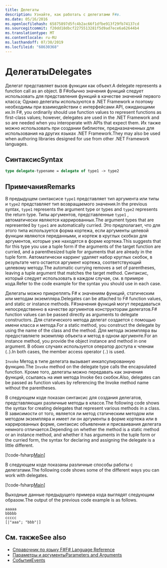 ```yaml
---
title: Делегаты
description: Узнайте, как работать с делегатами F#в.
ms.date: 05/16/2016
ms.openlocfilehash: 65875897d5fc4b2ac66f1dfbe913f29fb74137cd
ms.sourcegitcommit: f20dd18dbcf2275513281f5d9ad7ece6a62644b4
ms.translationtype: MT
ms.contentlocale: ru-RU
ms.lasthandoff: 07/30/2019
ms.locfileid: "68630368"
---
```

# <a name="delegates"></a><span data-ttu-id="7f92a-103">Делегаты</span><span class="sxs-lookup"><span data-stu-id="7f92a-103">Delegates</span></span>

<span data-ttu-id="7f92a-104">Делегат представляет вызов функции как объект.</span><span class="sxs-lookup"><span data-stu-id="7f92a-104">A delegate represents a function call as an object.</span></span> <span data-ttu-id="7f92a-105">В F#обычно значения функций следует использовать для представления функций в качестве значений первого класса; Однако делегаты используются в .NET Framework и поэтому необходимы при взаимодействии с интерфейсами API, ожидающими их.</span><span class="sxs-lookup"><span data-stu-id="7f92a-105">In F#, you ordinarily should use function values to represent functions as first-class values; however, delegates are used in the .NET Framework and so are needed when you interoperate with APIs that expect them.</span></span> <span data-ttu-id="7f92a-106">Их также можно использовать при создании библиотек, предназначенных для использования на других языках .NET Framework.</span><span class="sxs-lookup"><span data-stu-id="7f92a-106">They may also be used when authoring libraries designed for use from other .NET Framework languages.</span></span>

## <a name="syntax"></a><span data-ttu-id="7f92a-107">Синтаксис</span><span class="sxs-lookup"><span data-stu-id="7f92a-107">Syntax</span></span>

```fsharp
type delegate-typename = delegate of type1 -> type2
```

## <a name="remarks"></a><span data-ttu-id="7f92a-108">Примечания</span><span class="sxs-lookup"><span data-stu-id="7f92a-108">Remarks</span></span>

<span data-ttu-id="7f92a-109">В предыдущем синтаксисе `type1` представляет тип аргумента или типы и `type2` представляет тип возвращаемого значения.</span><span class="sxs-lookup"><span data-stu-id="7f92a-109">In the previous syntax, `type1` represents the argument type or types and `type2` represents the return type.</span></span> <span data-ttu-id="7f92a-110">Типы аргументов, представленные `type1` , автоматически являются каррированных.</span><span class="sxs-lookup"><span data-stu-id="7f92a-110">The argument types that are represented by `type1` are automatically curried.</span></span> <span data-ttu-id="7f92a-111">Это предполагает, что для этого типа используется форма кортежа, если аргументы целевой функции являются переданными, и кортеж в круглых скобках для аргументов, которые уже находятся в форме кортежа.</span><span class="sxs-lookup"><span data-stu-id="7f92a-111">This suggests that for this type you use a tuple form if the arguments of the target function are curried, and a parenthesized tuple for arguments that are already in the tuple form.</span></span> <span data-ttu-id="7f92a-112">Автоматически карринг удаляет набор круглых скобок, в результате чего остается аргумент кортежа, соответствующий целевому методу.</span><span class="sxs-lookup"><span data-stu-id="7f92a-112">The automatic currying removes a set of parentheses, leaving a tuple argument that matches the target method.</span></span> <span data-ttu-id="7f92a-113">Синтаксис, который следует использовать в каждом случае, см. в примере кода.</span><span class="sxs-lookup"><span data-stu-id="7f92a-113">Refer to the code example for the syntax you should use in each case.</span></span>

<span data-ttu-id="7f92a-114">Делегаты можно прикреплять F# к значениям функций, статическим или методам экземпляра.</span><span class="sxs-lookup"><span data-stu-id="7f92a-114">Delegates can be attached to F# function values, and static or instance methods.</span></span> <span data-ttu-id="7f92a-115">F#значения функций могут передаваться непосредственно в качестве аргументов конструкторам делегатов.</span><span class="sxs-lookup"><span data-stu-id="7f92a-115">F# function values can be passed directly as arguments to delegate constructors.</span></span> <span data-ttu-id="7f92a-116">Для статического метода делегат создается с помощью имени класса и метода.</span><span class="sxs-lookup"><span data-stu-id="7f92a-116">For a static method, you construct the delegate by using the name of the class and the method.</span></span> <span data-ttu-id="7f92a-117">Для метода экземпляра вы предоставляете экземпляр объекта и метод в одном аргументе.</span><span class="sxs-lookup"><span data-stu-id="7f92a-117">For an instance method, you provide the object instance and method in one argument.</span></span> <span data-ttu-id="7f92a-118">В обоих случаях используется оператор доступа к членам (`.`).</span><span class="sxs-lookup"><span data-stu-id="7f92a-118">In both cases, the member access operator (`.`) is used.</span></span>

<span data-ttu-id="7f92a-119">`Invoke` Метод в типе делегата вызывает инкапсулированную функцию.</span><span class="sxs-lookup"><span data-stu-id="7f92a-119">The `Invoke` method on the delegate type calls the encapsulated function.</span></span> <span data-ttu-id="7f92a-120">Кроме того, делегаты можно передавать как значения функций, ссылаясь на имя метода Invoke без скобок.</span><span class="sxs-lookup"><span data-stu-id="7f92a-120">Also, delegates can be passed as function values by referencing the Invoke method name without the parentheses.</span></span>

<span data-ttu-id="7f92a-121">В следующем коде показан синтаксис для создания делегатов, представляющих различные методы в классе.</span><span class="sxs-lookup"><span data-stu-id="7f92a-121">The following code shows the syntax for creating delegates that represent various methods in a class.</span></span> <span data-ttu-id="7f92a-122">В зависимости от того, является ли метод статическим методом или методом экземпляра и имеет ли он аргументы в форме кортежа или в каррированных форме, синтаксис объявления и присваивания делегата немного отличается.</span><span class="sxs-lookup"><span data-stu-id="7f92a-122">Depending on whether the method is a static method or an instance method, and whether it has arguments in the tuple form or the curried form, the syntax for declaring and assigning the delegate is a little different.</span></span>

[!code-fsharp[Main](~/samples/snippets/fsharp/lang-ref-2/snippet4201.fs)]

<span data-ttu-id="7f92a-123">В следующем коде показаны различные способы работы с делегатами.</span><span class="sxs-lookup"><span data-stu-id="7f92a-123">The following code shows some of the different ways you can work with delegates.</span></span>

[!code-fsharp[Main](~/samples/snippets/fsharp/lang-ref-2/snippet4202.fs)]

<span data-ttu-id="7f92a-124">Выходные данные предыдущего примера кода выглядят следующим образом.</span><span class="sxs-lookup"><span data-stu-id="7f92a-124">The output of the previous code example is as follows.</span></span>

```console
aaaaa
bbbbb
ccccc
[|"aaa"; "bbb"|]
```

## <a name="see-also"></a><span data-ttu-id="7f92a-125">См. также</span><span class="sxs-lookup"><span data-stu-id="7f92a-125">See also</span></span>

- [<span data-ttu-id="7f92a-126">Справочник по языку F#</span><span class="sxs-lookup"><span data-stu-id="7f92a-126">F# Language Reference</span></span>](index.md)
- [<span data-ttu-id="7f92a-127">Параметры и аргументы</span><span class="sxs-lookup"><span data-stu-id="7f92a-127">Parameters and Arguments</span></span>](parameters-and-arguments.md)
- [<span data-ttu-id="7f92a-128">События</span><span class="sxs-lookup"><span data-stu-id="7f92a-128">Events</span></span>](./members/events.md)
